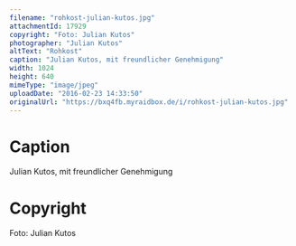 ```yaml
---
filename: "rohkost-julian-kutos.jpg"
attachmentId: 17929
copyright: "Foto: Julian Kutos"
photographer: "Julian Kutos"
altText: "Rohkost"
caption: "Julian Kutos, mit freundlicher Genehmigung"
width: 1024
height: 640
mimeType: "image/jpeg"
uploadDate: "2016-02-23 14:33:50"
originalUrl: "https://bxq4fb.myraidbox.de/i/rohkost-julian-kutos.jpg"
---
```


# Caption

Julian Kutos, mit freundlicher Genehmigung

# Copyright

Foto: Julian Kutos
